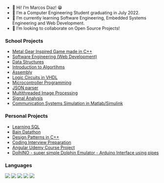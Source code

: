 

- 👋 Hi! I’m Marcos Diaz! 😁
- 👀 I’m a Computer Engineering Student graduating in July 2022.
- 🌱 I’m currently learning Software Engineering, Embedded Systems Engineering and Web Development.
- 💞️ I’m looking to collaborate on Open Source Projects!


### School Projects
- [Metal Gear Inspired Game made in C++](https://github.com/Marcos-Tonari-Diaz/EngrenagemDeMetalSolida)
- [Software Engineering (Web Development)](https://github.com/Marcos-Tonari-Diaz/EA202_Software_Engineering)
- [Data Structures](https://github.com/Marcos-Tonari-Diaz/MC202)
- [Introduction to Algortihms](https://github.com/Marcos-Tonari-Diaz/MC102)
- [Assembly](https://github.com/Marcos-Tonari-Diaz/MC404)
- [Logic Circuits in VHDL](https://github.com/Marcos-Tonari-Diaz/Logic_Circuits_VHDL)
- [Microcontroller Programming](https://github.com/Marcos-Tonari-Diaz/EA871_Microcontroller_Programming)
- [JSON parser](https://github.com/Marcos-Tonari-Diaz/json_parser)
- [Multithreaded Image Processing](https://github.com/Marcos-Tonari-Diaz/EA876_Trabalho2)
- [Signal Analysis](https://github.com/Marcos-Tonari-Diaz/Signal_Analysis_and_Linear_Systems)
- [Communication Systems Simulation in Matlab/Simulink](https://github.com/Marcos-Tonari-Diaz/EA882_Comunications_Lab)

### Personal Projects

- [Learning SQL](https://github.com/Marcos-Tonari-Diaz/learning_SQL)
- [Bain Datathon](https://github.com/Marcos-Tonari-Diaz/Desafio_Bain_2022)
- [Design Patterns in C++](https://github.com/Marcos-Tonari-Diaz/CPPatterns)
- [Coding Interview Preparation](https://github.com/Marcos-Tonari-Diaz/CodeInterviewPrep)
- [Angular Udemy Course Project](https://github.com/Marcos-Tonari-Diaz/AngularCourseProject)
- [DolhINO - super simple Dolphin Emulator - Arduino Interface using pipes](https://github.com/Marcos-Tonari-Diaz/DolphINO)



### Languages

<img src = "https://img.shields.io/badge/C%2B%2B-00599C?style=for-the-badge&logo=c%2B%2B&logoColor=white">
<img src = "https://img.shields.io/badge/Python-14354C?style=for-the-badge&logo=python&logoColor=white">
<img src = "https://img.shields.io/badge/C-00599C?style=for-the-badge&logo=c&logoColor=white">
<img src = "https://img.shields.io/badge/JavaScript-F7DF1E?style=for-the-badge&logo=javascript&logoColor=black">
<img src = "https://img.shields.io/badge/Java-ED8B00?style=for-the-badge&logo=java&logoColor=white">
